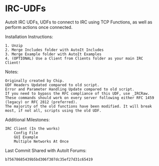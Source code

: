 IRC-UDFs
========

AutoIt IRC UDFs, UDFs to connect to IRC using TCP Functions, as well as perform actions once connected.

Installation Instructions:

    1. Unzip
    2. Merge Includes folder with AutoIt Includes
    3. Merge Example folder with AutoIt Examples
    4. (OPTIONAL) Use a Client from Clients folder as your main IRC Client!

Notes:

    Originally created by Chip. 
    UDF Headers Updated compared to old script.  
    Error and Parameter Handling Update compared to old script.  
    If you need to bypass the RFC compliance of this UDF, use _IRCRaw.  
    These commands should work on every server following either RFC 1459 (legacy) or RFC 2812 (preferred).  
    The majority of the old functions have been modified. It will break most, if not all, scripts using the old UDF.  

Additional Milestones: 

    IRC Client (In the works)
        Config File
        GUI Example
        Multiple Networks At Once

Last Commit Shared with AutoIt Forums:

    b75678685439b5bd306f307dc35ef27d31c65419
